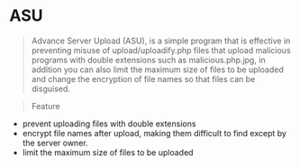 # ASU
> Advance Server Upload (ASU), is a simple program that is effective in preventing misuse of upload/uploadify.php files that upload malicious programs with double extensions such as malicious.php.jpg, in addition you can also limit the maximum size of files to be uploaded and change the encryption of file names so that files can be disguised.

> Feature
- prevent uploading files with double extensions
- encrypt file names after upload, making them difficult to find except by the server owner.
- limit the maximum size of files to be uploaded
